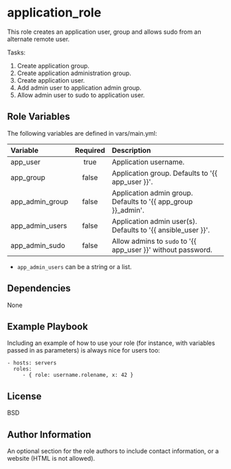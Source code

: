 application_role
================

This role creates an application user, group and allows sudo from an alternate remote user.

Tasks:
1. Create application group.
2. Create application administration group.
3. Create application user.
4. Add admin user to application admin group.
5. Allow admin user to sudo to application user.

Role Variables
--------------

The following variables are defined in vars/main.yml:

| Variable        | Required | Description                                                    |
|:----------------|:--------:|:---------------------------------------------------------------|
| app_user        | true     | Application username.                                          |
| app_group       | false    | Application group.  Defaults to '{{ app_user }}'.              |
| app_admin_group | false    | Application admin group.  Defaults to '{{ app_group }}_admin'. |
| app_admin_users | false    | Application admin user(s).  Defaults to '{{ ansible_user }}'.  |
| app_admin_sudo  | false    | Allow admins to `sudo` to '{{ app_user }}' without password.   |

* `app_admin_users` can be a string or a list.

Dependencies
------------

None

Example Playbook
----------------

Including an example of how to use your role (for instance, with variables passed in as parameters) is always nice for users too:

    - hosts: servers
      roles:
         - { role: username.rolename, x: 42 }

License
-------

BSD

Author Information
------------------

An optional section for the role authors to include contact information, or a website (HTML is not allowed).

